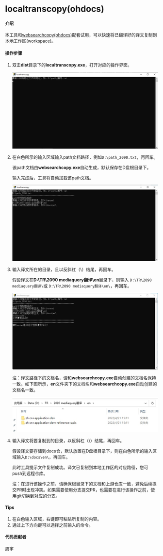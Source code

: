 # localtranscopy(ohdocs)

#### 介绍
本工具和[websearchcopy(ohdocs)](websearchcopy(ohdocs)/dist/websearchcopy.exe)配套试用，可以快速将已翻译好的译文复制到本地工作区(workspace)。

#### 操作步骤

1. 双击**dist**目录下的**localtranscopy.exe**，打开对应的操作界面。

   ![](figures/localtranscopy-1.png)

2. 在白色所示的输入区域输入path文档路径，例如`D:\path_2090.txt`，再回车。

   该path文档由**websearchcopy.exe**自动生成，默认保存在D盘根目录下。

   输入完成后，工具将自动加载该path文档。

   ![](figures/localtranscopy-2.png)

3. 输入译文所在的目录，且以反斜杠（\）结尾，再回车。

   假设译文在**D:\TR\2090 mediaquery翻译\en**目录下，则输入 `D:\TR\2090 mediaquery翻译\`或 `D:\TR\2090 mediaquery翻译\en\`，再回车。

   ![](figures/localtranscopy-3.png)
   
   注：译文路径下的文档名，请和**websearchcopy.exe**自动创建的文档名保持一致。如下图所示，**en**文件夹下的文档名和**websearchcopy.exe**自动创建的文档名一致。
   
   ![](figures/localtranscopy-4.png)
   
4. 输入译文将要复制到的目录，以反斜杠（\）结尾，再回车。

   假设译文要存储到docs仓，默认放置在D盘根目录下，则在白色所示的输入区域输入`D:\docs\en\`，再回车。

   此时工具提示文件复制成功。译文已复制到本地工作区的对应路径，您可push到远程仓库。

   注：在进行该操作之前，请确保根目录下的文档和上游仓库一致，避免后续提交PR时出现冲突。如果需要使用分支提交PR，也需要在进行该操作之前，使用git切换到对应的分支。

#### Tips

1.  在白色输入区域，右键即可粘贴所复制的内容。
2.  通过上下方向键可以选择之前输入的命令。

#### 代码贡献者
周宇
